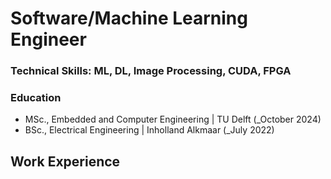 # Software/Machine Learning Engineer

### Technical Skills: ML, DL, Image Processing, CUDA, FPGA 

### Education
- MSc., Embedded and Computer Engineering | TU Delft (_October 2024)
- BSc., Electrical Engineering | Inholland Alkmaar (_July 2022)

## Work Experience
